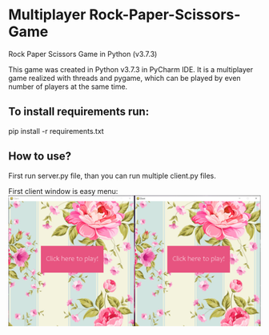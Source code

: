 # Multiplayer Rock-Paper-Scissors-Game
Rock Paper Scissors Game in Python (v3.7.3)

This game was created in Python v3.7.3 in PyCharm IDE. It is a multiplayer game realized with threads and pygame, which can be played by even number of players at the same time. 

## To install requirements run: 
pip install -r requirements.txt

## How to use? 
First run server.py file, than you can run multiple client.py files. 

First client window is easy menu: 
![Menu](image_2020-05-17_20-50-46.png)
